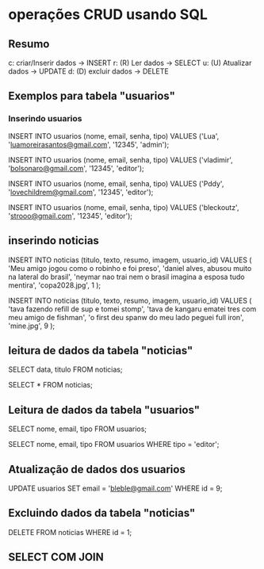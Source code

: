 # operações CRUD usando SQL


## Resumo

c: criar/Inserir dados  -> INSERT
r: (R) Ler dados        -> SELECT
u: (U) Atualizar dados  -> UPDATE
d: (D) excluir dados    -> DELETE

## Exemplos para tabela "usuarios"

### Inserindo usuarios

INSERT INTO usuarios (nome, email, senha, tipo)
VALUES ('Lua', 'luamoreirasantos@gmail.com', '12345', 'admin');

INSERT INTO usuarios (nome, email, senha, tipo)
VALUES ('vladimir', 'bolsonaro@gmail.com', '12345', 'editor');

INSERT INTO usuarios (nome, email, senha, tipo)
VALUES ('Pddy', 'lovechildrem@gmail.com', '12345', 'editor');

INSERT INTO usuarios (nome, email, senha, tipo)
VALUES ('bleckoutz', 'strooo@gmail.com', '12345', 'editor');


## inserindo noticias


INSERT INTO noticias (titulo, texto, resumo, imagem, usuario_id)
VALUES (
    'Meu amigo jogou como o robinho e foi preso',
    'daniel alves, abusou muito na lateral do brasil',
    'neymar nao trai nem o brasil imagina a esposa tudo mentira',
    'copa2028.jpg',
    1
);




INSERT INTO noticias (titulo, texto, resumo, imagem, usuario_id)
VALUES (
    'tava fazendo refill de sup e tomei stomp',
    'tava de kangaru ematei tres com meu amigo de fishman',
    'o first deu spanw do meu lado peguei full iron',
    'mine.jpg',
    9
);


## leitura de dados da tabela "noticias"

SELECT data, titulo FROM noticias;

SELECT * FROM noticias;


## Leitura de dados da tabela "usuarios"

SELECT nome, email, tipo FROM usuarios;

SELECT nome, email, tipo FROM usuarios WHERE tipo = 'editor';


## Atualização de dados dos usuarios

UPDATE usuarios SET email = 'bleble@gmail.com' 
WHERE  id = 9;


## Excluindo dados da tabela "noticias"


DELETE FROM noticias WHERE id = 1;

## SELECT COM JOIN